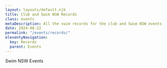 ```yaml
---
layout: layouts/default.njk
title: Club and Swim NSW Records
class: events
metaDescription: All the swim records for the club and Swim NSW events.
date: 2024-08-22
permalink: "/events/records/"
eleventyNavigation:
  key: Records
  parent: Events
---
```

Swim NSW Events
```



